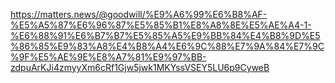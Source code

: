 
https://matters.news/@goodwill/%E9%A6%99%E6%B8%AF-%E5%A5%87%E6%96%87%E5%85%B1%E8%A8%8E%E5%AE%A4-1-%E6%88%91%E6%B7%B7%E5%85%A5%E9%BB%84%E4%B8%9D%E5%86%85%E9%83%A8%E4%B8%A4%E6%9C%88%E7%9A%84%E7%9C%9F%E5%AE%9E%E8%A7%81%E9%97%BB-zdpuArKJi4zmyyXm6cRf1Gjw5jwk1MKYssVSEY5LU6p9CyweB
